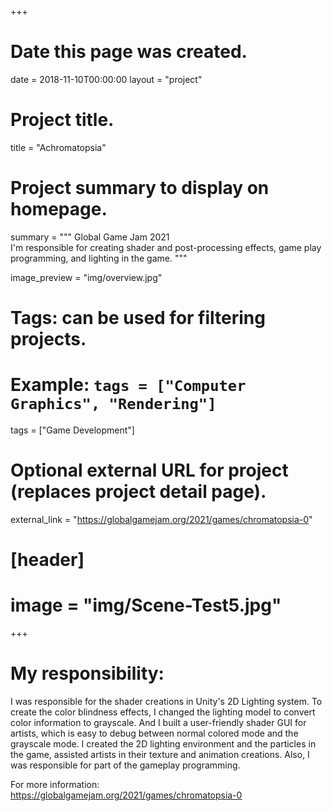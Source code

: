 +++
# Date this page was created.
date = 2018-11-10T00:00:00
layout = "project"

# Project title.
title = "Achromatopsia"

# Project summary to display on homepage.
summary = """
 Global Game Jam 2021<br>
 I'm responsible for creating shader and post-processing effects, game play programming, and lighting in the game.
 """
 
image_preview = "img/overview.jpg"

# Tags: can be used for filtering projects.
# Example: `tags = ["Computer Graphics", "Rendering"]`
tags = ["Game Development"]

# Optional external URL for project (replaces project detail page).
external_link = "https://globalgamejam.org/2021/games/chromatopsia-0"

# [header]
# image = "img/Scene-Test5.jpg"

+++

# My responsibility:
I was responsible for the shader creations in Unity's 2D Lighting system. To create the color blindness effects, I changed the lighting model to convert color information to grayscale. And I built a user-friendly shader GUI for artists, which is easy to debug between normal colored mode and the grayscale mode. 
I created the 2D lighting environment and the particles in the game, assisted artists in their texture and animation creations.
Also, I was responsible for part of the gameplay programming.

For more information: https://globalgamejam.org/2021/games/chromatopsia-0


